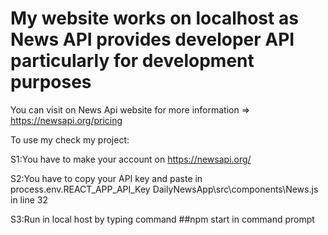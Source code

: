 # My website works on localhost as News API provides developer API particularly for development purposes

You can visit on News Api website for more information => https://newsapi.org/pricing

To use my check my project:

  S1:You have to make your account on https://newsapi.org/ 
  
  S2:You have to copy your API key and paste in process.env.REACT_APP_API_Key DailyNewsApp\src\components\News.js in line 32 
  
  S3:Run in local host by typing command ##npm start in command prompt
